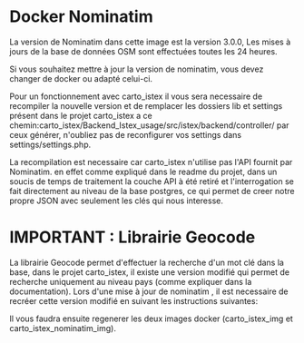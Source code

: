 
# Docker Nominatim


La version de Nominatim dans cette image est la version 3.0.0,
Les mises à jours de la base de données OSM sont effectuées toutes les 24 heures.

Si vous souhaitez mettre à jour la version de nominatim, vous devez changer de docker ou adapté celui-ci.

Pour un fonctionnement avec carto_istex il vous sera necessaire de recompiler la nouvelle version et de remplacer les dossiers lib et settings présent dans le projet carto_istex a ce chemin:carto_istex/Backend_Istex_usage/src/istex/backend/controller/ par ceux générer, n'oubliez pas de reconfigurer vos settings dans settings/settings.php.

La recompilation est necessaire car carto_istex n'utilise pas l'API fournit par Nominatim.
en effet comme expliqué dans le readme du projet, dans un soucis de temps de traitement la couche API à été retiré et l'interrogation se fait directement au niveau de la base postgres, ce qui permet de creer notre propre JSON avec seulement les clés qui nous interesse.


# IMPORTANT : Librairie Geocode

La librairie Geocode permet d'effectuer la recherche d'un mot clé dans la base, dans le projet carto_istex, il existe une version modifié qui permet de recherche uniquement au niveau pays (comme expliquer dans la documentation).
Lors d'une mise à jour de nominatim , il est necessaire de recréer cette version modifié en suivant les instructions suivantes:




Il vous faudra ensuite regenerer les deux images docker (carto_istex_img et carto_istex_nominatim_img).




